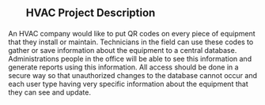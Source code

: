 <h2><ul>HVAC Project Description</ul></h2>
<p>An HVAC company would like to put QR codes on every piece of equipment that they install or maintain.  Technicians in the field can use these codes to gather or save information about the equipment to a central database.  Administrations people in the office will be able to see this information and generate reports using this information.  All access should be done in a secure way so that unauthorized changes to the database cannot occur and each user type having very specific information about the equipment that they can see and update.</p>

